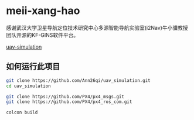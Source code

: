 # meii-xang-hao

感谢武汉大学卫星导航定位技术研究中心多源智能导航实验室(i2Nav)牛小骥教授团队开源的KF-GINS软件平台。



[uav-simulation](https://github.com/Ann26qi/uav_simulation.git)

## 如何运行此项目

```bash
git clone https://github.com/Ann26qi/uav_simulation.git
cd uav_simulation

git clone https://github.com/PX4/px4_msgs.git
git clone https://github.com/PX4/px4_ros_com.git

colcon build
```

